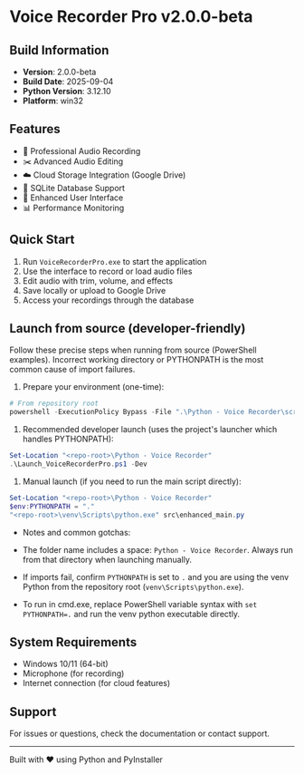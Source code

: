 # Voice Recorder Pro v2.0.0-beta

## Build Information
- **Version**: 2.0.0-beta
- **Build Date**: 2025-09-04
- **Python Version**: 3.12.10
- **Platform**: win32

## Features
- 🎤 Professional Audio Recording
- ✂️ Advanced Audio Editing
- ☁️ Cloud Storage Integration (Google Drive)
- 💾 SQLite Database Support
- 🎨 Enhanced User Interface
- 📊 Performance Monitoring

## Quick Start
1. Run `VoiceRecorderPro.exe` to start the application
2. Use the interface to record or load audio files
3. Edit audio with trim, volume, and effects
4. Save locally or upload to Google Drive
5. Access your recordings through the database

## Launch from source (developer-friendly)

Follow these precise steps when running from source (PowerShell examples). Incorrect working directory or PYTHONPATH is the most common cause of import failures.

1. Prepare your environment (one-time):

```powershell
# From repository root
powershell -ExecutionPolicy Bypass -File ".\Python - Voice Recorder\scripts\setup_local_env.ps1"
```

1. Recommended developer launch (uses the project's launcher which handles PYTHONPATH):

```powershell
Set-Location "<repo-root>\Python - Voice Recorder"
.\Launch_VoiceRecorderPro.ps1 -Dev
```

1. Manual launch (if you need to run the main script directly):

```powershell
Set-Location "<repo-root>\Python - Voice Recorder"
$env:PYTHONPATH = "."
"<repo-root>\venv\Scripts\python.exe" src\enhanced_main.py
```

- Notes and common gotchas:

- The folder name includes a space: `Python - Voice Recorder`. Always run from that directory when launching manually.
- If imports fail, confirm `PYTHONPATH` is set to `.` and you are using the venv Python from the repository root (`venv\Scripts\python.exe`).
- To run in cmd.exe, replace PowerShell variable syntax with `set PYTHONPATH=.` and run the venv python executable directly.

## System Requirements
- Windows 10/11 (64-bit)
- Microphone (for recording)
- Internet connection (for cloud features)

## Support
For issues or questions, check the documentation or contact support.

---
Built with ❤️ using Python and PyInstaller
